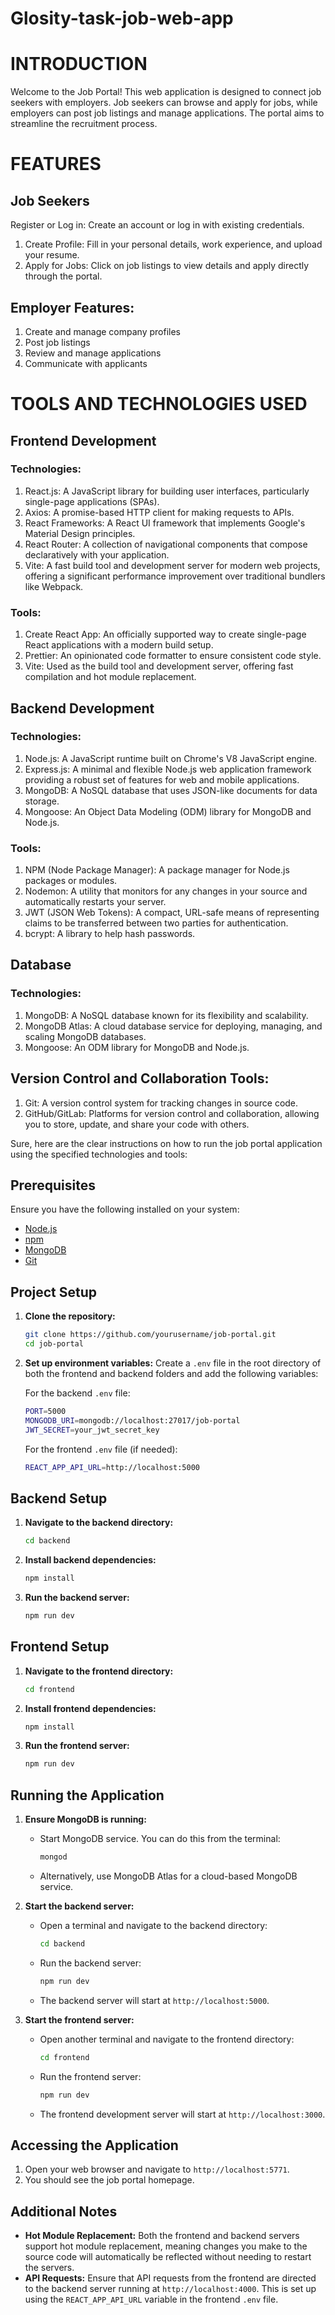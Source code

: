 # Glosity-task-job-web-app

# INTRODUCTION

Welcome to the Job Portal! This web application is designed to connect job seekers with employers. Job seekers can browse and apply for jobs, while employers can post job listings and manage applications. The portal aims to streamline the  recruitment process.

# FEATURES

## Job Seekers

Register or Log in: Create an account or log in with existing credentials.

1. Create Profile: Fill in your personal details, work experience, and upload your resume.
2. Apply for Jobs: Click on job listings to view details and apply directly through the portal.

## Employer Features:

1. Create and manage company profiles
2. Post job listings
3. Review and manage applications
4. Communicate with applicants

# TOOLS AND TECHNOLOGIES USED


## Frontend Development


### Technologies:

1. React.js: A JavaScript library for building user interfaces, particularly single-page applications (SPAs).
2. Axios: A promise-based HTTP client for making requests to APIs.
3. React Frameworks: A React UI framework that implements Google's Material Design principles.
4. React Router: A collection of navigational components that compose declaratively with your application.
5. Vite: A fast build tool and development server for modern web projects, offering a significant performance improvement over traditional bundlers like Webpack.
   
### Tools:

1. Create React App: An officially supported way to create single-page React applications with a modern build setup.
2. Prettier: An opinionated code formatter to ensure consistent code style.
3. Vite: Used as the build tool and development server, offering fast compilation and hot module replacement.

   
## Backend Development


### Technologies:

1. Node.js: A JavaScript runtime built on Chrome's V8 JavaScript engine.
2. Express.js: A minimal and flexible Node.js web application framework providing a robust set of features for web and mobile applications.
3. MongoDB: A NoSQL database that uses JSON-like documents for data storage.
4. Mongoose: An Object Data Modeling (ODM) library for MongoDB and Node.js.

### Tools:

1. NPM (Node Package Manager): A package manager for Node.js packages or modules.
2. Nodemon: A utility that monitors for any changes in your source and automatically restarts your server.
3. JWT (JSON Web Tokens): A compact, URL-safe means of representing claims to be transferred between two parties for authentication.
4. bcrypt: A library to help hash passwords.
   

## Database


### Technologies:

1. MongoDB: A NoSQL database known for its flexibility and scalability.
2. MongoDB Atlas: A cloud database service for deploying, managing, and scaling MongoDB databases.
3. Mongoose: An ODM library for MongoDB and Node.js.


## Version Control and Collaboration Tools:


1. Git: A version control system for tracking changes in source code.
2. GitHub/GitLab: Platforms for version control and collaboration, allowing you to store, update, and share your code with others.


Sure, here are the clear instructions on how to run the job portal application using the specified technologies and tools:

## Prerequisites


Ensure you have the following installed on your system:

- [Node.js](https://nodejs.org/) 
- [npm](https://www.npmjs.com/) 
- [MongoDB](https://www.mongodb.com/)
- [Git](https://git-scm.com/)

## Project Setup

1. **Clone the repository:**
   ```bash
   git clone https://github.com/yourusername/job-portal.git
   cd job-portal
   ```

2. **Set up environment variables:**
   Create a `.env` file in the root directory of both the frontend and backend folders and add the following variables:

   For the backend `.env` file:
   ```bash
   PORT=5000
   MONGODB_URI=mongodb://localhost:27017/job-portal
   JWT_SECRET=your_jwt_secret_key
   ```

   For the frontend `.env` file (if needed):
   ```bash
   REACT_APP_API_URL=http://localhost:5000
   ```

## Backend Setup

1. **Navigate to the backend directory:**
   ```bash
   cd backend
   ```

2. **Install backend dependencies:**
   ```bash
   npm install
   ```

3. **Run the backend server:**
   ```bash
   npm run dev
   ```

## Frontend Setup
1. **Navigate to the frontend directory:**
   ```bash
   cd frontend
   ```

2. **Install frontend dependencies:**
   ```bash
   npm install
   ```

3. **Run the frontend server:**
   ```bash
   npm run dev
   ```

## Running the Application
1. **Ensure MongoDB is running:**
   - Start MongoDB service. You can do this from the terminal:
     ```bash
     mongod
     ```
   - Alternatively, use MongoDB Atlas for a cloud-based MongoDB service.

2. **Start the backend server:**
   - Open a terminal and navigate to the backend directory:
     ```bash
     cd backend
     ```
   - Run the backend server:
     ```bash
     npm run dev
     ```
   - The backend server will start at `http://localhost:5000`.

3. **Start the frontend server:**
   - Open another terminal and navigate to the frontend directory:
     ```bash
     cd frontend
     ```
   - Run the frontend server:
     ```bash
     npm run dev
     ```
   - The frontend development server will start at `http://localhost:3000`.

## Accessing the Application
1. Open your web browser and navigate to `http://localhost:5771`.
2. You should see the job portal homepage.

## Additional Notes
- **Hot Module Replacement:** Both the frontend and backend servers support hot module replacement, meaning changes you make to the source code will automatically be reflected without needing to restart the servers.
- **API Requests:** Ensure that API requests from the frontend are directed to the backend server running at `http://localhost:4000`. This is set up using the `REACT_APP_API_URL` variable in the frontend `.env` file.

